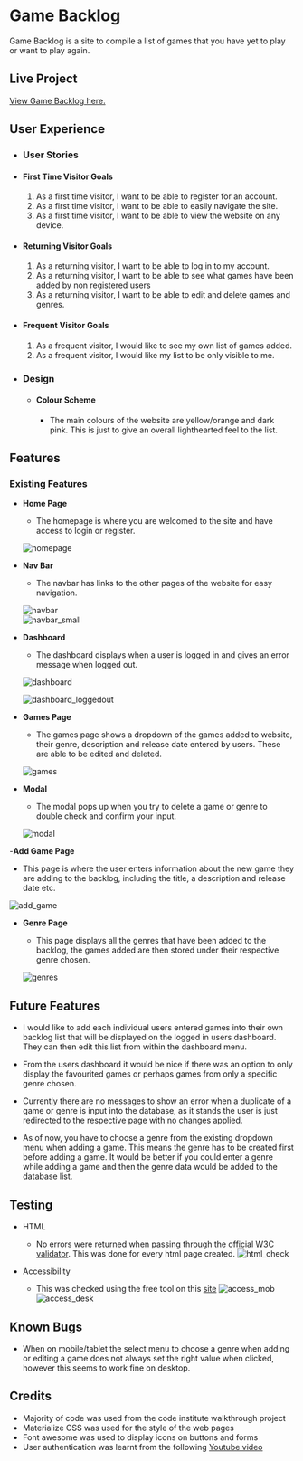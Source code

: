 # Game Backlog

Game Backlog is a site to compile a list of games that you have yet to play or want to play again.

## Live Project

[View Game Backlog here.](https://game-backlog-a79ad4905aa8.herokuapp.com/)

## User Experience 

- ### User Stories

- #### First Time Visitor Goals

    1. As a first time visitor, I want to be able to register for an account.
    2. As a first time visitor, I want to be able to easily navigate the site.
    3. As a first time visitor, I want to be able to view the website on any device.

- #### Returning Visitor Goals

    1. As a returning visitor, I want to be able to log in to my account.
    2. As a returning visitor, I want to be able to see what games have been added by non registered users
    3. As a returning visitor, I want to be able to edit and delete games and genres.

- #### Frequent Visitor Goals

    1. As a frequent visitor, I would like to see my own list of games added.
    2. As a frequent visitor, I would like my list to be only visible to me.

- ### Design
    - #### Colour Scheme
        - The main colours of the website are yellow/orange and dark pink. This is just to give an overall lighthearted feel to the list.

## Features
### Existing Features

- __Home Page__
  - The homepage is where you are welcomed to the site and have access to login or register.

  ![homepage](docs/homepage.png)

- __Nav Bar__
  - The navbar has links to the other pages of the website for easy navigation.

  ![navbar](docs/navbar.png)  
  ![navbar_small](docs/navbar_small.png)

- __Dashboard__

    - The dashboard displays when a user is logged in and gives an error message when logged out.

    ![dashboard](docs/dashboard.png)  

    ![dashboard_loggedout](docs/dashboard_loggedout.png)

- __Games Page__
    - The games page shows a dropdown of the games added to website, their genre, description and release date entered by users.
    These are able to be edited and deleted.

    ![games](docs/games.png)
  
- __Modal__
  - The modal pops up when you try to delete a game or genre to double check and confirm your input.

  ![modal](docs/modal.png)

-__Add Game Page__
  - This page is where the user enters information about the new game they are adding to the backlog, including the title, a description and release date etc.

  ![add_game](docs/add_game.png)

- __Genre Page__
  - This page displays all the genres that have been added to the backlog, the games added are then stored under their respective genre chosen.

  ![genres](docs/genres.png)

## Future Features

 - I would like to add each individual users entered games into their own backlog list that will be displayed on the logged in users dashboard. They can then edit this list from within the dashboard menu.

 - From the users dashboard it would be nice if there was an option to only display the favourited games or perhaps games from only a specific genre chosen.

 - Currently there are no messages to show an error when a duplicate of a game or genre is input into the database, as it stands the user is just redirected to the respective page with no changes applied.

 - As of now, you have to choose a genre from the existing dropdown menu when adding a game. This means the genre has to be created first before adding a game. It would be better if you could enter a genre while adding a game and then the genre data would be added to the database list.

## Testing

- HTML
    - No errors were returned when passing through the official [W3C validator](https://validator.w3.org/). This was done for every html page created.
    ![html_check](docs/html_check.png)

- Accessibility
  - This was checked using the free tool on this [site](https://pagespeed.web.dev/)
  ![access_mob](docs/access_mob.png)  
  ![access_desk](docs/access_desk.png)

## Known Bugs
 - When on mobile/tablet the select menu to choose a genre when adding or editing a game does not always set the right value when clicked, however this seems to work fine on desktop.

## Credits
 * Majority of code was used from the code institute walkthrough project
 * Materialize CSS was used for the style of the web pages
 * Font awesome was used to display icons on buttons and forms
 * User authentication was learnt from the following [Youtube video](https://www.youtube.com/watch?v=t9zA1gvrTvo&t=10s)